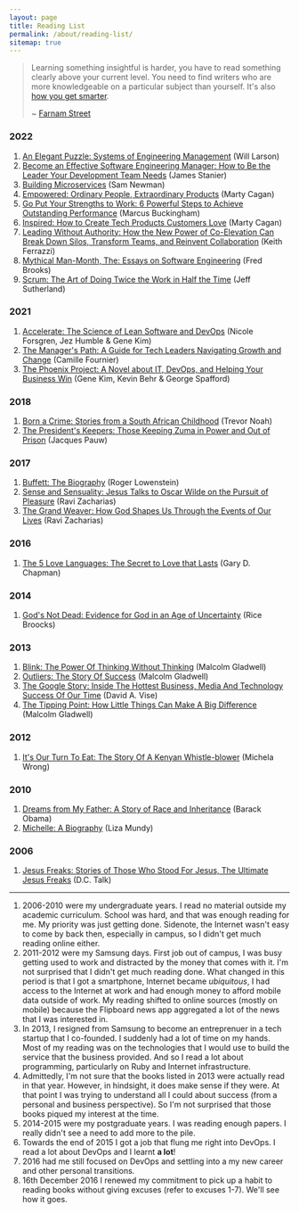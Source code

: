 ```yaml
---
layout: page
title: Reading List
permalink: /about/reading-list/
sitemap: true
---
```


> Learning something insightful is harder, you have to read something
> clearly above your current level. You need to find writers who are more
> knowledgeable on a particular subject than yourself. It's also [how you
> get smarter](/articles/2013/08/how-to-get-smarter/).
>
> ~ [Farnam Street][1]

### 2022

1. [An Elegant Puzzle: Systems of Engineering Management][2022-book-1] (Will Larson)
2. [Become an Effective Software Engineering Manager: How to Be the Leader Your Development Team Needs][2022-book-2] (James Stanier)
3. [Building Microservices][2022-book-3] (Sam Newman)
4. [Empowered: Ordinary People, Extraordinary Products][2022-book-4] (Marty Cagan)
5. [Go Put Your Strengths to Work: 6 Powerful Steps to Achieve Outstanding Performance][2022-book-5] (Marcus Buckingham)
6. [Inspired: How to Create Tech Products Customers Love][2022-book-6] (Marty Cagan)
7. [Leading Without Authority: How the New Power of Co-Elevation Can Break Down Silos, Transform Teams, and Reinvent Collaboration][2022-book-7] (Keith Ferrazzi)
8. [Mythical Man-Month, The: Essays on Software Engineering][2022-book-8] (Fred Brooks)
9. [Scrum: The Art of Doing Twice the Work in Half the Time][2022-book-9] (Jeff Sutherland)

[2022-book-1]: https://www.google.com/search?q=An+Elegant+Puzzle:+Systems+of+Engineering+Management+Will+Larson
[2022-book-2]: https://www.google.com/search?q=Become+an+Effective+Software+Engineering+Manager:+How+to+Be+the+Leader+Your+Development+Team+Needs+Stanier+James
[2022-book-3]: https://www.google.com/search?q=Building+Microservices+Sam+Newman
[2022-book-4]: https://www.google.com/search?q=Empowered:+Ordinary+People,+Extraordinary+Products+Marty+Cagan
[2022-book-5]: https://www.google.com/search?q=Go+Put+Your+Strengths+to+Work:+6+Powerful+Steps+to+Achieve+Outstanding+Performance+Marcus+Buckingham
[2022-book-6]: https://www.google.com/search?q=Inspired:+How+to+Create+Tech+Products+Customers+Love+Marty+Cagan
[2022-book-7]: https://www.google.com/search?q=Leading+Without+Authority:+How+the+New+Power+of+Co-Elevation+Can+Break+Down+Silos,+Transform+Teams,+and+Reinvent+Collaboration+Keith+Ferrazzi
[2022-book-8]: https://www.google.com/search?q=Mythical+Man-Month,+The:+Essays+on+Software+Engineering+Fred+Brooks.
[2022-book-9]: https://www.google.com/search?q=Scrum:+The+Art+of+Doing+Twice+the+Work+in+Half+the+Time+Jeff+Sutherland

### 2021

1. [Accelerate: The Science of Lean Software and DevOps][2021-book-1] (Nicole Forsgren, Jez Humble & Gene Kim)
2. [The Manager's Path: A Guide for Tech Leaders Navigating Growth and Change][2021-book-2] (Camille Fournier)
3. [The Phoenix Project: A Novel about IT, DevOps, and Helping Your Business Win][2021-book-3] (Gene Kim, Kevin Behr & George Spafford)

[2021-book-1]: https://www.google.com/search?q=Accelerate%3A+The+Science+of+Lean+Software+and+DevOps+Nicole+Forsgren%2C+Jez+Humble+%26+Gene+Kim
[2021-book-2]: https://www.google.com/search?q=The+Manager's+Path:+A+Guide+for+Tech+Leaders+Navigating+Growth+and+Change+Camille+Fournier
[2021-book-3]: https://www.google.com/search?q=The+Phoenix+Project:+A+Novel+about+IT,+DevOps,+and+Helping+Your+Business+Win+Gene+Kim,+Kevin+Behr+&+George+Spafford

### 2018

1. [Born a Crime: Stories from a South African Childhood][2018-book-1] (Trevor Noah)
2. [The President's Keepers: Those Keeping Zuma in Power and Out of Prison][2018-book-2] (Jacques Pauw)

[2018-book-1]: https://duckduckgo.com/?q=born+a+crime+stories+from+a+south+african+childhood+trevor+noah&ia=products
[2018-book-2]: https://duckduckgo.com/?q=The+President%27s+Keepers%3A+Those+Keeping+Zuma+in+Power+and+Out+of+Prison+Jacques+Pauw&ia=products

### 2017

1. [Buffett: The Biography][2017-book-1] (Roger Lowenstein)
2. [Sense and Sensuality: Jesus Talks to Oscar Wilde on the Pursuit of Pleasure][2017-book-2] (Ravi Zacharias)
3. [The Grand Weaver: How God Shapes Us Through the Events of Our Lives][2017-book-3] (Ravi Zacharias)

[2017-book-1]: https://duckduckgo.com/?q=buffett%3a+the+biography+by+roger+lowenstein&ia=products
[2017-book-2]: https://duckduckgo.com/?q=sense+and+sensuality+by+ravi+zacharias&ia=products
[2017-book-3]: https://duckduckgo.com/?q=the+grand+weaver+by+ravi+zacharias&ia=products

### 2016

1. [The 5 Love Languages: The Secret to Love that Lasts][2016-book-1] (Gary D. Chapman)

[2016-book-1]: https://duckduckgo.com/?q=the+5+love+languages%3a+the+secret+to+love+that+lasts+by+gary+d.+chapman

### 2014

1. [God's Not Dead: Evidence for God in an Age of Uncertainty][2014-book-1] (Rice Broocks)

[2014-book-1]: https://duckduckgo.com/?q=god's+not+dead%3a+evidence+for+god+in+an+age+of+uncertainty+rice+broocks&ia=products

### 2013

1. [Blink: The Power Of Thinking Without Thinking][2013-book-1] (Malcolm Gladwell)
2. [Outliers: The Story Of Success][2013-book-2] (Malcolm Gladwell)
3. [The Google Story: Inside The Hottest Business, Media And Technology Success Of Our Time][2013-book-3] (David A. Vise)
4. [The Tipping Point: How Little Things Can Make A Big Difference][2013-book-4] (Malcolm Gladwell)

[2013-book-1]: https://duckduckgo.com/?q=blink%3a+the+power+of+thinking+without+thinking+malcolm+gladwell&ia=products
[2013-book-2]: https://duckduckgo.com/?q=outliers%3a+the+story+of+success+malcolm+gladwell&ia=products
[2013-book-3]: https://duckduckgo.com/?q=the+google+story%3a+inside+the+hottest+business%2c+media+and+technology+success+of+our+time+david+a.+vise&ia=products
[2013-book-4]: https://duckduckgo.com/?q=the+tipping+point%3a+how+little+things+can+make+a+big+difference+malcolm+gladwell&ia=products

### 2012

1. [It's Our Turn To Eat: The Story Of A Kenyan Whistle-blower][2012-book-1] (Michela Wrong)

[2012-book-1]: https://duckduckgo.com/?q=it's+our+turn+to+eat%3a+the+story+of+a+kenyan+whistle-blower+michela+wrong&ia=products

### 2010

1. [Dreams from My Father: A Story of Race and Inheritance][2010-book-1] (Barack Obama)
2. [Michelle: A Biography][2010-book-2] (Liza Mundy)

[2010-book-1]: https://duckduckgo.com/?q=dreams+of+my+father+by+barack+obama&ia=products
[2010-book-2]: https://duckduckgo.com/?q=michelle+a+biography+by+liza+mundy&ia=products

### 2006

1. [Jesus Freaks: Stories of Those Who Stood For Jesus, The Ultimate Jesus Freaks][2006-book-1] (D.C. Talk)

[2006-book-1]: https://duckduckgo.com/?q=jesus+freaks%3a+stories+of+those+who+stood+for+jesus%2c+the+ultimate+jesus+freaks+d.c.+talk&ia=products

---

1. 2006-2010 were my undergraduate years. I read no material outside my academic
   curriculum. School was hard, and that was enough reading for me. My priority
   was just getting done. Sidenote, the Internet wasn't easy to come by back
   then, especially in campus, so I didn't get much reading online either.
2. 2011-2012 were my Samsung days. First job out of campus, I was busy getting
   used to work and distracted by the money that comes with it. I'm not
   surprised that I didn't get much reading done. What changed in this period is
   that I got a smartphone, Internet became _ubiquitous_, I had access to the
   Internet at work and had enough money to afford mobile data outside of work.
   My reading shifted to online sources (mostly on mobile) because the Flipboard
   news app aggregated a lot of the news that I was interested in.
3. In 2013, I resigned from Samsung to become an entreprenuer in a tech startup
   that I co-founded. I suddenly had a lot of time on my hands. Most of my
   reading was on the technologies that I would use to build the service that
   the business provided. And so I read a lot about programming, particularly on
   Ruby and Internet infrastructure.
4. Admittedly, I'm not sure that the books listed in 2013 were actually read in
   that year. However, in hindsight, it does make sense if they were. At that
   point I was trying to understand all I could about success (from a personal
   and business perspective). So I'm not surprised that those books piqued my
   interest at the time.
5. 2014-2015 were my postgraduate years. I was reading enough papers. I really
   didn't see a need to add more to the pile.
6. Towards the end of 2015 I got a job that flung me right into DevOps. I read a
   lot about DevOps and I learnt **a lot**!
7. 2016 had me still focused on DevOps and settling into a my new career and
   other personal transitions.
8. 16th December 2016 I renewed my commitment to pick up a habit to reading
   books without giving excuses (refer to excuses 1-7). We'll see how it goes.

[1]: http://www.farnamstreetblog.com/2013/05/the-buffett-formula-how-to-get-smarter/
